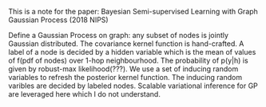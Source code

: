 This is a note for the paper: Bayesian Semi-supervised Learning with Graph Gaussian Process  (2018 NIPS)  



Define a Gaussian Process on graph: any subset of nodes is jointly Gaussian distributed. The covariance kernel function is hand-crafted. A label of a node is decided by a hidden variable which is the mean of values of f(pdf of nodes) over 1-hop neighbourhood. The probability of p(y|h) is given by robust-max likelihood(???). We use a set of inducing random variables to refresh the posterior kernel function. The inducing random varibles are decided by labeled nodes. Scalable variational inference for GP are leveraged here which I do not understand.